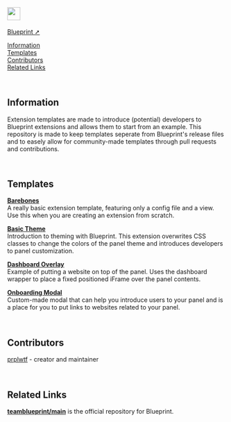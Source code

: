 <h2><img src="https://github.com/teamblueprint/templates/assets/103201875/04495368-94ac-4fe6-8f06-430a5731480e" style="height:30px;padding-right:1px"></img></h2>

[Blueprint ➚](https://github.com/teamblueprint/main)

[Information](#information)\
[Templates](#templates)\
[Contributors](#contributors)\
[Related Links](#related-links)

<br/>

## Information
Extension templates are made to introduce (potential) developers to Blueprint extensions and allows them to start from an example.
This repository is made to keep templates seperate from Blueprint's release files and to easely allow for community-made templates through pull requests and contributions.

<br/>

## Templates
**[Barebones](https://github.com/teamblueprint/templates/tree/main/0)**\
A really basic extension template, featuring only a config file and a view.
Use this when you are creating an extension from scratch.

**[Basic Theme](https://github.com/teamblueprint/templates/tree/main/1)**\
Introduction to theming with Blueprint.
This extension overwrites CSS classes to change the colors of the panel theme and introduces developers to panel customization.

**[Dashboard Overlay](https://github.com/teamblueprint/templates/tree/main/2)**\
Example of putting a website on top of the panel.
Uses the dashboard wrapper to place a fixed positioned iFrame over the panel contents.

**[Onboarding Modal](https://github.com/teamblueprint/templates/tree/main/3)**\
Custom-made modal that can help you introduce users to your panel and is a place for you to put links to websites related to your panel.

<br/>

## Contributors
[prplwtf](https://github.com/prplwtf) - creator and maintainer

<br/>

## Related Links
[**teamblueprint/main**](https://github.com/teamblueprint/main) is the official repository for Blueprint.
